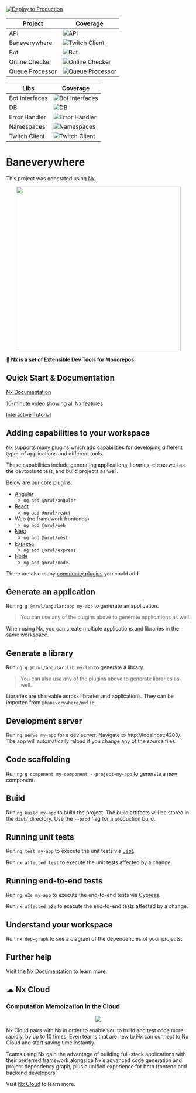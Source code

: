 [![Deploy to Production](https://github.com/rgolea/baneverywhere/actions/workflows/master.yml/badge.svg)](https://github.com/rgolea/baneverywhere/actions/workflows/master.yml)

|Project        |Coverage                                                                             |
|---	          |---	                                                                                |
|API            |![API](https://rgolea.github.io/baneverywhere/badges/api.svg)                        |
|Baneverywhere  |![Twitch Client](https://rgolea.github.io/baneverywhere/badges/baneverywhere.svg)    |
|Bot            |![Bot](https://rgolea.github.io/baneverywhere/badges/bot.svg)                        |
|Online Checker |![Online Checker](https://rgolea.github.io/baneverywhere/badges/online_checker.svg)  |
|Queue Processor|![Queue Processor](https://rgolea.github.io/baneverywhere/badges/queue_processor.svg)|

|Libs           |Coverage                                                                             |
|---	          |---	                                                                                |
|Bot Interfaces |![Bot Interfaces](https://rgolea.github.io/baneverywhere/badges/bot_interfaces.svg)  |
|DB             |![DB](https://rgolea.github.io/baneverywhere/badges/db.svg)                          |
|Error Handler  |![Error Handler](https://rgolea.github.io/baneverywhere/badges/error_handler.svg)    |
|Namespaces     |![Namespaces](https://rgolea.github.io/baneverywhere/badges/namespaces.svg)          |
|Twitch Client  |![Twitch Client](https://rgolea.github.io/baneverywhere/badges/twitch_client.svg)    |

# Baneverywhere

This project was generated using [Nx](https://nx.dev).

<p style="text-align: center;"><img src="https://raw.githubusercontent.com/nrwl/nx/master/images/nx-logo.png" width="450"></p>

🔎 **Nx is a set of Extensible Dev Tools for Monorepos.**

## Quick Start & Documentation

[Nx Documentation](https://nx.dev/angular)

[10-minute video showing all Nx features](https://nx.dev/angular/getting-started/what-is-nx)

[Interactive Tutorial](https://nx.dev/angular/tutorial/01-create-application)

## Adding capabilities to your workspace

Nx supports many plugins which add capabilities for developing different types of applications and different tools.

These capabilities include generating applications, libraries, etc as well as the devtools to test, and build projects as well.

Below are our core plugins:

- [Angular](https://angular.io)
  - `ng add @nrwl/angular`
- [React](https://reactjs.org)
  - `ng add @nrwl/react`
- Web (no framework frontends)
  - `ng add @nrwl/web`
- [Nest](https://nestjs.com)
  - `ng add @nrwl/nest`
- [Express](https://expressjs.com)
  - `ng add @nrwl/express`
- [Node](https://nodejs.org)
  - `ng add @nrwl/node`

There are also many [community plugins](https://nx.dev/nx-community) you could add.

## Generate an application

Run `ng g @nrwl/angular:app my-app` to generate an application.

> You can use any of the plugins above to generate applications as well.

When using Nx, you can create multiple applications and libraries in the same workspace.

## Generate a library

Run `ng g @nrwl/angular:lib my-lib` to generate a library.

> You can also use any of the plugins above to generate libraries as well.

Libraries are shareable across libraries and applications. They can be imported from `@baneverywhere/mylib`.

## Development server

Run `ng serve my-app` for a dev server. Navigate to http://localhost:4200/. The app will automatically reload if you change any of the source files.

## Code scaffolding

Run `ng g component my-component --project=my-app` to generate a new component.

## Build

Run `ng build my-app` to build the project. The build artifacts will be stored in the `dist/` directory. Use the `--prod` flag for a production build.

## Running unit tests

Run `ng test my-app` to execute the unit tests via [Jest](https://jestjs.io).

Run `nx affected:test` to execute the unit tests affected by a change.

## Running end-to-end tests

Run `ng e2e my-app` to execute the end-to-end tests via [Cypress](https://www.cypress.io).

Run `nx affected:e2e` to execute the end-to-end tests affected by a change.

## Understand your workspace

Run `nx dep-graph` to see a diagram of the dependencies of your projects.

## Further help

Visit the [Nx Documentation](https://nx.dev/angular) to learn more.






## ☁ Nx Cloud

### Computation Memoization in the Cloud

<p style="text-align: center;"><img src="https://raw.githubusercontent.com/nrwl/nx/master/images/nx-cloud-card.png"></p>

Nx Cloud pairs with Nx in order to enable you to build and test code more rapidly, by up to 10 times. Even teams that are new to Nx can connect to Nx Cloud and start saving time instantly.

Teams using Nx gain the advantage of building full-stack applications with their preferred framework alongside Nx’s advanced code generation and project dependency graph, plus a unified experience for both frontend and backend developers.

Visit [Nx Cloud](https://nx.app/) to learn more.
